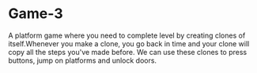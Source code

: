 # Game-3
A platform game where you need to complete level by creating clones of itself.Whenever you make a clone, you go back in time and your clone will copy all the steps you've made before. We can use these clones to press buttons, jump on platforms and unlock doors.
